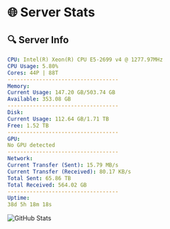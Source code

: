# 🌐 Server Stats
## 🔍 Server Info
```yaml
CPU: Intel(R) Xeon(R) CPU E5-2699 v4 @ 1277.97MHz
CPU Usage: 5.80%
Cores: 44P | 88T
-----------------------------------
Memory:
Current Usage: 147.20 GB/503.74 GB
Available: 353.08 GB
-----------------------------------
Disk:
Current Usage: 112.64 GB/1.71 TB
Free: 1.52 TB
-----------------------------------
GPU:
No GPU detected
-----------------------------------
Network:
Current Transfer (Sent): 15.79 MB/s
Current Transfer (Received): 80.17 KB/s
Total Sent: 65.86 TB
Total Received: 564.02 GB
-----------------------------------
Uptime:
38d 5h 18m 18s
```
![GitHub Stats](https://img.shields.io/badge/Updated-2025-04-15_02:41:07-blue)